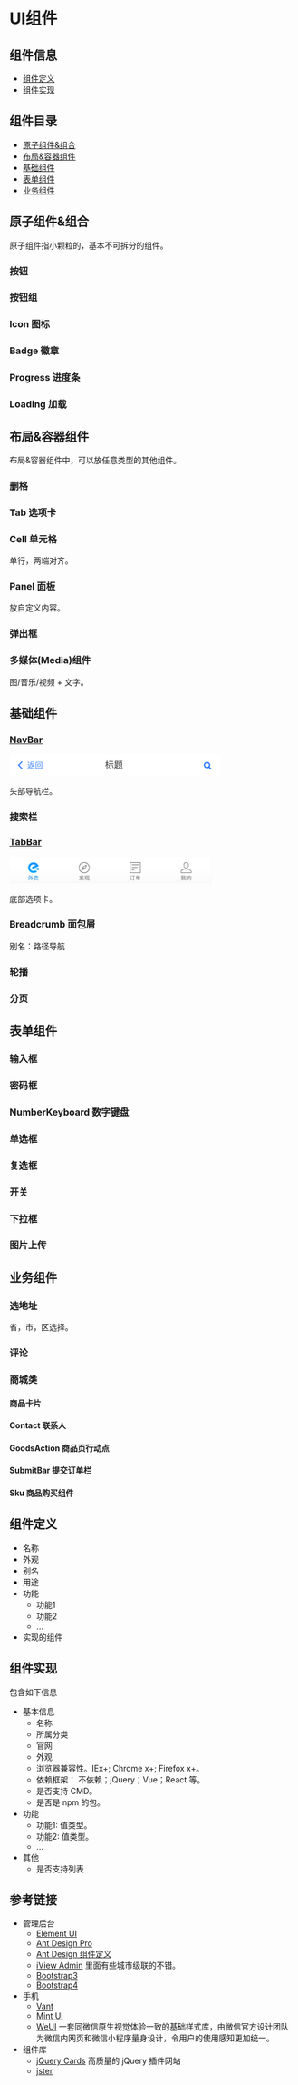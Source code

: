 # UI组件
## 组件信息
* [组件定义](#define)
* [组件实现](#implement)

## 组件目录
* [原子组件&组合](#atom)
* [布局&容器组件](#layout)
* [基础组件](#basic)
* [表单组件](#form)
* [业务组件](#business)

## <a name="atom">原子组件&组合</a>
原子组件指小颗粒的，基本不可拆分的组件。

### 按钮

### 按钮组

### Icon 图标

### Badge 徽章

### Progress 进度条

### Loading 加载

## <a name="layout">布局&容器组件</a>
布局&容器组件中，可以放任意类型的其他组件。

### 删格

### Tab 选项卡

### Cell 单元格
单行，两端对齐。

### Panel 面板
放自定义内容。

### 弹出框

### 多媒体(Media)组件
图/音乐/视频 + 文字。


## <a name="basic">基础组件</a>
### [NavBar](components/navbar)
![](components/navbar/screenshot/basic.png)

头部导航栏。

### 搜索栏

### [TabBar](components/tabbar)
![](components/tabbar/screenshot/basic.png)

底部选项卡。

### Breadcrumb 面包屑 
别名：路径导航

### 轮播

### 分页


## <a name="form">表单组件</a>
### 输入框

### 密码框

### NumberKeyboard 数字键盘

### 单选框

### 复选框

### 开关

### 下拉框

### 图片上传

## <a name="business">业务组件</a>
### 选地址
省，市，区选择。

### 评论

### 商城类
#### 商品卡片

#### Contact 联系人

#### GoodsAction 商品页行动点

#### SubmitBar 提交订单栏

#### Sku 商品购买组件

## <a name="define">组件定义</a>
* 名称
* 外观
* 别名
* 用途
* 功能
  * 功能1
  * 功能2
  * ...
* 实现的组件

## <a name="implement">组件实现</a>
包含如下信息
* 基本信息
  * 名称
  * 所属分类
  * 官网
  * 外观
  * 浏览器兼容性。IEx+; Chrome x+; Firefox x+。
  * 依赖框架： 不依赖；jQuery；Vue；React 等。
  * 是否支持 CMD。
  * 是否是 npm 的包。
* 功能
  * 功能1: 值类型。
  * 功能2: 值类型。
  * ...
* 其他
  * 是否支持列表

## 参考链接
* 管理后台
  * [Element UI](http://element-cn.eleme.io/#/zh-CN)
  * [Ant Design Pro](https://pro.ant.design/index-cn)
  * [Ant Design 组件定义](https://ant.design/docs/react/introduce-cn)
  * [iView Admin](https://github.com/iview/iview-admin) 里面有些城市级联的不错。
  * [Bootstrap3](http://v3.bootcss.com/)
  * [Bootstrap4](http://v4.bootcss.com/)
* 手机
  * [Vant](https://www.youzanyun.com/zanui/vant#/zh-CN/component/quickstart)
  * [Mint UI](http://mint-ui.github.io/docs/#/zh-cn2)
  * [WeUI](https://weui.io/) 一套同微信原生视觉体验一致的基础样式库，由微信官方设计团队为微信内网页和微信小程序量身设计，令用户的使用感知更加统一。
* 组件库
  * [jQuery Cards](http://jquerycards.com/) 高质量的 jQuery 插件网站
  * [jster](http://jster.net/)



